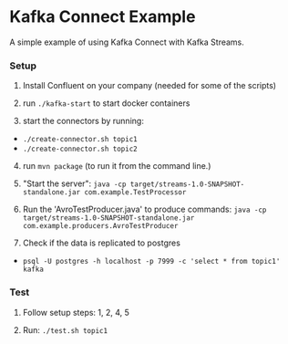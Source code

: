 # Kafka Connect Example

A simple example of using Kafka Connect with Kafka Streams.

### Setup

1) Install Confluent on your company (needed for some of the scripts)

2) run `./kafka-start` to start docker containers

3) start the connectors by running:
- `./create-connector.sh topic1` 
- `./create-connector.sh topic2`

4) run `mvn package` (to run it from the command line.)

5) "Start the server": `java -cp target/streams-1.0-SNAPSHOT-standalone.jar com.example.TestProcessor`

6) Run the 'AvroTestProducer.java' to produce commands: `java -cp target/streams-1.0-SNAPSHOT-standalone.jar com.example.producers.AvroTestProducer`

7) Check if the data is replicated to postgres
- `psql -U postgres -h localhost -p 7999 -c 'select * from topic1' kafka`


### Test

1) Follow setup steps: 1, 2, 4, 5

2) Run: `./test.sh topic1`